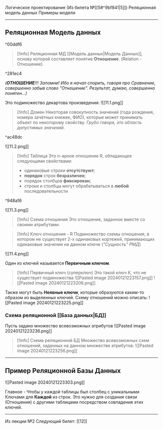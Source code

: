Логическое проектирование (Из билета №[[5#^9bf841|5]])
Реляционная модель данных
Примеры модели

---
## Реляционная Модель данных

^00ddf6
>[!info] Реляционная МД
> [[Модель данных|Модель Данных]], основу которой составляет понятие **Отношение**.
> (Relation - Отношение).

^281ec4

*(**ОТНОШЕНИЕ**!!! Запомни! Ибо я начал спорить, говоря про Сравнение, совершенно забыв слово "Отношение". Результат, думаю, совершенно понятен...)*

Это подмножество декартова произведения:
![[11.1.png]]

>[!info] Домен
>Некоторая совокупность значений (года рождения, номера зачётных книжек, ФИО), которые может принимать объект по некоторому свойству. *Грубо говоря, это область допустимых значений.*

^ac48dc

![[11.2.png]]

>[!info] Таблица
>Это n-арное отношение R, обладающее следующими свойствами:
>- одинаковые строки **отсутствуют**;
>- **порядок** строк **безразличен**;
>- порядок столбцов **фиксирован**;
>- строки и столбцы могут обрабатываться в **любой** последовательности

^948a16

![[11.3.png]]

>[!info] Схема отношения
>Это отношение, заданное вместе со своими атрибутами.

> [!info] Ключ отношения - R
> Подмножество схемы отношения, в котором не существует 2-х одинаковых кортежей, принимающих одинаковые значения на данном ключе (*"Сущность" РМД*)

![[11.4.png]]

Один из ключей называется **Первичным ключом**.
> [!info] Первичный ключ (суперключ)
> Это такой ключ К, что не существует подмножества
> ![[Pasted image 20240121223157.png]]
> ![[Pasted image 20240121223206.png]]

Также могут быть **Неявные ключи**, которые образуются каким-то образом из выделенных ключей.
Схему отношений можно описать: ![[Pasted image 20240121223225.png]]


### Схема реляционной [[База данных|БД]]
Пусть задано множество всевозможных атрибутов ![[Pasted image 20240121223236.png]]

>[!info] Схема реляционной БД
>Множество всевозможных схем отношений, заданных на данном множестве атрибутов: 
![[Pasted image 20240121223256.png]]

---
## Пример Реляционной Базы Данных

![[Pasted image 20240121223303.png]]

Главное - Чтобы у каждой таблицы был столбец с уникальными Ключами для **Каждой** из строк. Это нужно для создания связи (Отношения) с другими таблицами посредством совпадения этих ключей.

---

Из лекции №2
Следующий билет: [[12]]
